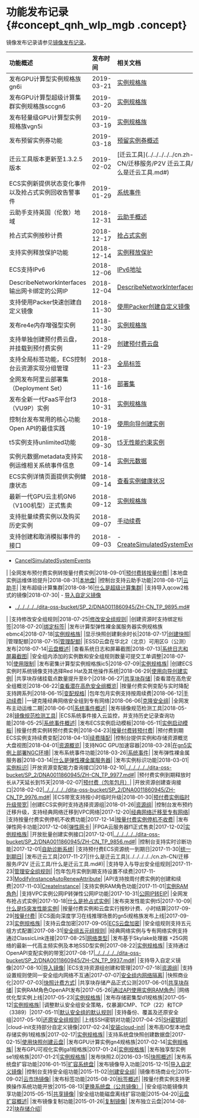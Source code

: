 # 功能发布记录 {#concept_qnh_wlp_mgb .concept}

镜像发布记录请参见[镜像发布记录](../../../../../cn.zh-CN/镜像/公共镜像/镜像发布记录.md#)。

|功能概述|发布时间|相关文档|
|:---|:---|:---|
|发布GPU计算型实例规格族gn6i|2019-03-21|[实例规格族](../../../../../cn.zh-CN/实例/实例规格族/实例规格族汇总.md#)|
|发布GPU计算型超级计算集群实例规格族sccgn6|2019-03-20|[实例规格族](../../../../../cn.zh-CN/实例/实例规格族/实例规格族汇总.md#)|
|发布轻量级GPU计算型实例规格族vgn5i|2019-03-19|[实例规格族](../../../../../cn.zh-CN/实例/实例规格族/实例规格族汇总.md#)|
|发布预留实例券功能|2019-03-18|[预留实例券概述](../../../../../cn.zh-CN/实例/实例购买方式/预留实例券/预留实例券概述.md#)|
|迁云工具版本更新至1.3.2.5版本|2019-02-02|[迁云工具](../../../../../cn.zh-CN/迁移服务/P2V 迁云工具/什么是迁云工具.md#)|
|ECS实例新提供状态变化事件以及抢占式实例回收告警事件|2019-01-29|[系统事件](../../../../../cn.zh-CN/部署与运维/系统事件/系统事件概述.md#)|
|云助手支持英国（伦敦）地域|2018-12-31|[云助手概述](../../../../../cn.zh-CN/部署与运维/云助手/云助手概述.md#)|
|抢占式实例按秒计费|2018-12-17|[抢占式实例](cn.zh-CN/实例/实例购买方式/抢占式实例/什么是抢占式实例.md#)|
|支持实例释放保护功能|2018-12-14|[实例释放保护](../../../../../cn.zh-CN/实例/管理实例资源/开启实例释放保护.md#)|
|ECS支持IPv6|2018-12-06|[IPv6地址](../../../../../cn.zh-CN/网络/实例IP地址介绍/IPv6地址.md#)|
|DescribeNetworkInterfaces输出网卡绑定的公网IP|2018-12-04|[DescribeNetworkInterfaces](../../../../../cn.zh-CN/API参考/弹性网卡/DescribeNetworkInterfaces.md#)|
|支持使用Packer快速创建自定义镜像|2018-11-30|[使用Packer创建自定义镜像](../../../../../cn.zh-CN/镜像/自定义镜像/创建自定义镜像/使用Packer创建自定义镜像.md#)|
|发布re4e内存增强型实例|2018-11-30|[实例规格族](../../../../../cn.zh-CN/实例/实例规格族/实例规格族汇总.md#)|
|支持单独创建预付费云盘，并挂载到预付费实例|2018-11-29|[创建预付费云盘](../../../../../cn.zh-CN/块存储/云盘/创建云盘/创建预付费云盘.md#)|
|支持全局标签功能，ECS控制台云资源实现分组管理|2018-11-23|[全局标签](../../../../../cn.zh-CN/标签与资源/全局标签实践.md#)|
|全网发布阿里云部署集（Deployment Set）|2018-11-16|[部署集](cn.zh-CN/部署与运维/部署集/部署集概述.md#)|
|发布全新一代FaaS平台f3（VU9P）实例|2018-10-31|[实例规格族](../../../../../cn.zh-CN/实例/实例规格族/实例规格族汇总.md#)|
|控制台发布常用的核心功能Open API的最佳实践|2018-10-19|[使用向导创建实例](../../../../../cn.zh-CN/实例/实例生命周期/创建实例/使用向导创建实例.md#)|
|t5实例支持unlimited功能|2018-09-30|[t5无性能约束实例](cn.zh-CN/实例/实例规格族/突发型/t5无性能约束实例.md#)|
|实例元数据metadata支持实例运维相关系统事件信息|2018-09-14|[实例元数据](../../../../../cn.zh-CN/实例/配置实例/使用实例元数据/什么是实例元数据.md#)|
|ECS实例详情页面提供实例健康状态|2018-09-14|[查看实例健康状况](../../../../../cn.zh-CN/部署与运维/监控实例状态/查看实例健康状况.md#)|
|最新一代GPU云主机GN6（V100机型）正式售卖|2018-09-12|[实例规格族](../../../../../cn.zh-CN/实例/实例规格族/实例规格族汇总.md#)|
|支持批量续费实例以及购买历史实例|2018-09-07|[手动续费](../../../../../cn.zh-CN/产品定价/续费实例/手动续费.md#)|
|支持创建和取消模拟事件的接口|2018-09-03| -   [CreateSimulatedSystemEvents](../../../../../cn.zh-CN/API参考/系统事件/CreateSimulatedSystemEvents.md#)
-   [CancelSimulatedSystemEvents](../../../../../cn.zh-CN/API参考/系统事件/CancelSimulatedSystemEvents.md#)

 |
|全网发布预付费实例转按量付费实例|2018-09-01|[预付费转按量付费](../../../../../cn.zh-CN/产品定价/预付费转按量付费.md#)|
|本地盘实例运维体验提升|2018-08-31|[本地盘](../../../../../cn.zh-CN/块存储/本地盘.md#)|
|控制台支持云助手功能|2018-08-17|[云助手](../../../../../cn.zh-CN/部署与运维/云助手/云助手概述.md#)|
|发布超级计算集群|2018-08-16|[什么是超级计算集群](../../../../../cn.zh-CN/实例/实例规格族/超级计算集群（SCC）/什么是超级计算集群.md#)|
|支持导入qcow2格式的镜像|2018-07-30| -   [导入自定义镜像](../../../../../cn.zh-CN/镜像/自定义镜像/导入镜像/导入自定义镜像.md#)
-   [../../../../../dita-oss-bucket/SP\_2/DNA0011860945/ZH-CN\_TP\_9895.md\#](../../../../../cn.zh-CN/API参考/镜像/ImportImage.md#)

 |
|支持修改安全组规则|2018-07-25|[修改安全组规则](../../../../../cn.zh-CN/安全/安全组/管理安全组规则.md#)|
|创建资源时支持绑定标签|2018-07-20|[绑定标签](../../../../../cn.zh-CN/标签与资源/标签/绑定标签.md#)|
|发布计算型弹性裸金属服务器实例规格族ebmc4|2018-07-18|[实例规格族](../../../../../cn.zh-CN/实例/实例规格族/实例规格族汇总.md#)|
|显示快照创建剩余时长|2018-07-17|[创建快照](../../../../../cn.zh-CN/快照/使用快照/创建快照.md#)|
|管理配额|2018-07-15|[管理配额](../../../../../cn.zh-CN/标签与资源/管理配额.md#)|
|ESSD云盘在华北2（北京）可用区G（公测）发布|2018-07-14|[云盘概述](../../../../../cn.zh-CN/块存储/云盘/云盘概述.md#)|
|查看系统日志和屏幕截图|2018-07-13|[系统日志和屏幕截图](../../../../../cn.zh-CN/部署与运维/查询操作故障/系统日志和屏幕截图.md#)|
|安全组内添加的实例数和安全组规则数量可提交工单调整|2018-07-10|[使用限制](cn.zh-CN/产品简介/使用限制.md#)|
|发布密集计算型实例规格族ic5|2018-07-09|[实例规格族](../../../../../cn.zh-CN/实例/实例规格族/实例规格族汇总.md#)|
|创建ECS实例时系统镜像支持选择Red Hat及其他操作系统|2018-06-29|[使用向导创建实例](../../../../../cn.zh-CN/实例/实例生命周期/创建实例/使用向导创建实例.md#)|
|共享块存储挂载点数量提升至8个|2018-06-27|[共享块存储](../../../../../cn.zh-CN/块存储/共享块存储.md#)|
|查看潜在高危安全组概览|2018-06-22|[查看潜在高危安全组概览](../../../../../cn.zh-CN/最佳实践/安全/查看潜在高危安全组概览.md#)|
|按量付费实例变配与实时降配支持跨系列|2018-06-15|[变配规格](../../../../../cn.zh-CN/实例/实例续费与变配/升降配按量付费实例.md#)|
|包年包月实例支持按周续费|2018-06-12|[手动续费](../../../../../cn.zh-CN/产品定价/续费实例/手动续费.md#)|
|一键克隆经典网络安全组到专有网络|2018-06-06|[克隆安全组](../../../../../cn.zh-CN/安全/安全组/管理安全组.md#section_imc_xwy_lgb)|
|全网发布主动运维二期|2018-06-01|[系统事件概述](../../../../../cn.zh-CN/部署与运维/系统事件/系统事件概述.md#)|
|发布镜像规范检测工具|2018-05-28|[镜像规范检测工具](../../../../../cn.zh-CN/镜像/自定义镜像/导入镜像/镜像规范检测工具.md#)|
|ECS系统事件接入云监控，并支持历史记录查询功能|2018-05-25|[系统事件概述](../../../../../cn.zh-CN/部署与运维/系统事件/系统事件概述.md#)|
|发布ECS实例启动模板|2018-05-11|[实例启动模板](../../../../../cn.zh-CN/实例/管理实例资源/管理实例启动模板/创建实例启动模板.md#)|
|按量付费实例转预付费实例|2018-04-23|[按量付费转预付费](../../../../../cn.zh-CN/产品定价/按量付费转预付费.md#)|
|预付费到期ECS实例支持续费变配|2018-04-13|[续费降配](../../../../../cn.zh-CN/产品定价/续费实例/续费降配.md#)|
|控制台提供实例和存储资源概览大盘视图|2018-04-01|[资源概览](https://yq.aliyun.com/articles/552809)|
|支持NGC GPU加速容器|2018-03-28|[在gn5实例上部署NGC环境](../../../../../cn.zh-CN/实例/实例规格族/GPU计算型/在gn5实例上部署NGC环境.md#)|
|发布系统事件功能|2018-03-26|[系统事件](../../../../../cn.zh-CN/部署与运维/系统事件/系统事件概述.md#)|
|发布弹性裸金属服务器|2018-03-14|[什么是弹性裸金属服务器](../../../../../cn.zh-CN/实例/实例规格族/弹性裸金属服务器（神龙）/什么是弹性裸金属服务器.md#)|
|发布实例标识功能|2018-03-01|[实例标识](../../../../../cn.zh-CN/实例/配置实例/使用实例标识.md#)|
|开放资源变配能力查询接口|2018-02-10|[../../../../../dita-oss-bucket/SP\_2/DNA0011860945/ZH-CN\_TP\_9977.md\#](../../../../../cn.zh-CN/API参考/地域/DescribeResourcesModification.md#)|
|预付费实例到期释放时长从7天延长到15天|2018-02-07|[预付费（包年包月）](../../../../../cn.zh-CN/产品定价/预付费（包年包月）.md#)|
|开放资源创建查询接口|2018-02-02|[../../../../../dita-oss-bucket/SP\_2/DNA0011860945/ZH-CN\_TP\_9976.md\#](../../../../../cn.zh-CN/API参考/地域/DescribeAvailableResource.md#)|
|ECS带宽支持按小时临时升级|2018-01-30|[预付费实例临时升级带宽](../../../../../cn.zh-CN/实例/实例续费与变配/升配预付费实例/预付费实例临时升级带宽.md#)|
|创建ECS实例时支持选择资源组|2018-01-26|[资源组](../../../../../cn.zh-CN/标签与资源/资源组.md#)|
|控制台发布预约迁移升级，支持经典网络迁移到VPC网络|2017-12-20|[经典网络迁移至专有网络](../../../../../cn.zh-CN/网络/经典网络迁移至专有网络.md#)|
|支持按量付费实例停机不收费功能|2017-12-14|[按量付费实例停机不收费](../../../../../cn.zh-CN/产品定价/按量付费实例停机不收费.md#)|
|发布弹性网卡功能|2017-12-08|[弹性网卡](../../../../../cn.zh-CN/网络/弹性网卡/弹性网卡.md#)|
|FPGA云服务器f1正式售卖|2017-12-02|[实例规格族](../../../../../cn.zh-CN/实例/实例规格族/实例规格族汇总.md#)|
|开放批量创建实例接口|2017-12-01|[../../../../../dita-oss-bucket/SP\_2/DNA0011860945/ZH-CN\_TP\_9856.md\#](../../../../../cn.zh-CN/API参考/实例/RunInstances.md#)|
|控制台支持实时诊断功能|2017-12-01|[自助诊断系统](../../../../../cn.zh-CN/部署与运维/查询操作故障/自助诊断系统.md#)|
|支持预付费ECS资源统一到期日|2017-11-30|[统一到期日](../../../../../cn.zh-CN/产品定价/续费实例/统一到期日.md#)|
|发布迁云工具|2017-11-27|[什么是迁云工具](../../../../../cn.zh-CN/迁移服务/P2V 迁云工具/什么是迁云工具.md#)|
|支持导入与导出安全组规则|2017-11-23|[管理安全组规则](../../../../../cn.zh-CN/安全/安全组/管理安全组规则.md#)|
|包年包月实例到期支持设置不续费|2017-11-23|[ModifyInstanceAutoRenewAttribute](../../../../../cn.zh-CN/API参考/实例/ModifyInstanceAutoRenewAttribute.md#)|
|API支持按周付费实例的创建和续费|2017-11-03|[CreateInstance](../../../../../cn.zh-CN/API参考/实例/CreateInstance.md#)|
|支持实例RAM角色功能|2017-11-01|[实例RAM角色](../../../../../cn.zh-CN/安全/实例RAM角色/实例RAM角色概述.md#)|
|支持VPC实例公网IP转弹性公网IP功能|2017-10-31|[公网IP转EIP](../../../../../cn.zh-CN/用户指南/ECS固定公网IP转换为EIP.md#)|
|全网发布抢占式实例|2017-10-18|[什么是抢占式实例](../../../../../dita-oss-bucket/SP_2/DNECS19100341/cn.zh-CN/实例/实例购买方式/抢占式实例/什么是抢占式实例.md#)|
|发布突发性能实例t5|2017-10-09|[什么是t5突发性能实例](../../../../../cn.zh-CN/实例/实例规格族/突发型/什么是t5突发性能实例.md#)|
|按量付费实例和云盘实行按秒计费、小时结算|2017-09-29|[按量付费](../../../../../cn.zh-CN/产品定价/计费对比.md#)|
|ECS面向深度学习在线推理场景的gn5i规格族发布上线|2017-09-23|[实例规格族](../../../../../cn.zh-CN/实例/实例规格族/实例规格族汇总.md#)|
|支持云盘加密|2017-09-05|[ECS云盘加密](../../../../../cn.zh-CN/块存储/云盘/ECS云盘加密.md#)|
|安全组规则支持五元组方式配置|2017-08-31|[安全组五元组规则](../../../../../cn.zh-CN/最佳实践/安全/安全组五元组规则.md#)|
|经典网络实例与专有网络实例支持通过ClassicLink连接|2017-08-25|[网络类型](../../../../../cn.zh-CN/网络/网络类型.md#)|
|发布基于Skylake处理器 +25G网络的最新一代高主频实例及本地SSD型实例|2017-08-22|[实例规格族](../../../../../cn.zh-CN/实例/实例规格族/实例规格族汇总.md#)|
|支持通过OpenAPI变配实例的带宽|2017-08-17|[../../../../../dita-oss-bucket/SP\_2/DNA0011860945/ZH-CN\_TP\_9937.md\#](../../../../../cn.zh-CN/API参考/网络/ModifyInstanceNetworkSpec.md#)|
|支持导入自定义镜像|2017-08-10|[导入镜像](../../../../../cn.zh-CN/镜像/自定义镜像/导入镜像/导入镜像必读.md#)|
|ECS支持资源组创建和管理|2017-07-18|[资源组](../../../../../cn.zh-CN/标签与资源/资源组.md#)|
|支持设置规则使同一安全组内网络不互通|2017-07-07|[安全组内网络隔离](../../../../../cn.zh-CN/最佳实践/安全/安全组内网络隔离.md#)|
|快照商业化|2017-07-03|[快照计费方式](../../../../../cn.zh-CN/产品定价/快照计费方式.md#)|
|共享块存储产品正式公测|2017-06-01|[共享块存储](../../../../../cn.zh-CN/块存储/共享块存储.md#)|
|实例RAM角色OpenAPI发布|2017-05-26|[通过API使用实例RAM角色](../../../../../cn.zh-CN/安全/实例RAM角色/通过API使用实例RAM角色.md#)|
|网络优化型实例上线|2017-05-23|[实例规格族](../../../../../cn.zh-CN/实例/实例规格族/实例规格族汇总.md#)|
|发布存储密集型d1规格族|2017-05-12|[实例规格族](../../../../../cn.zh-CN/实例/实例规格族/实例规格族汇总.md#)|
|调整默认安全组安全策略，仅暴漏ICMP、TCP（22）和TCP（3389）|2017-05-11|[默认安全组的默认规则](../../../../../cn.zh-CN/安全/安全组/安全组概述.md#section_m4b_bdb_3gb)|
|支持备份、覆盖及还原安全组|2017-05-10|[还原安全组规则](../../../../../cn.zh-CN/安全/安全组/管理安全组规则.md#section_l2z_jyy_lgb)|
|上线SSH密钥对功能|2017-04-25|[SH密钥对](../../../../../cn.zh-CN/安全/SSH密钥对/SSH密钥对概述.md#)|
|cloud-init支持部分自定义镜像|2017-02-24|[安装cloud-init](../../../../../cn.zh-CN/镜像/自定义镜像/导入镜像/安装cloud-init.md#)|
|发布高IO型本地盘存储实例i1规格族|2017-02-17|[实例规格族](../../../../../cn.zh-CN/实例/实例规格族/实例规格族汇总.md#)|
|支持系统盘快照创建数据盘|2017-02-15|[使用快照创建云盘](../../../../../cn.zh-CN/块存储/云盘/创建云盘/用快照创建云盘.md#)|
|发布GPU计算实例gn4规格族|2017-02-14|[实例规格族](../../../../../cn.zh-CN/实例/实例规格族/实例规格族汇总.md#)|
|发布GPU可视化实例ga1规格族|2017-01-24|[实例规格族](../../../../../cn.zh-CN/实例/实例规格族/实例规格族汇总.md#)|
|发布独享型实例se1规格族|2017-01-21|[实例规格族](../../../../../cn.zh-CN/实例/实例规格族/实例规格族汇总.md#)|
|发布快照2.0|2016-03-15|[快照概述](../../../../../cn.zh-CN/快照/快照概述.md#)|
|发布系统盘扩容功能|2016-01-15|[扩容系统盘](../../../../../cn.zh-CN/块存储/云盘/扩容云盘/扩容系统盘.md#)|
|发布镜像导入功能|2015-12-15|[导入自定义镜像](../../../../../cn.zh-CN/镜像/自定义镜像/导入镜像/导入自定义镜像.md#)|
|控制台支持安全组功能|2015-11-02|[创建安全组](../../../../../cn.zh-CN/安全/安全组/创建安全组.md#)|
|镜像市场商业化|2015-09-02|[云市场镜像](../../../../../cn.zh-CN/镜像/云市场镜像.md#)|
|发布标签功能|2015-08-20|[标签概述](../../../../../cn.zh-CN/标签与资源/标签/标签概述.md#)|
|按量付费实例支持更换操作系统功能开放|2015-08-13|[更换系统盘（公共镜像）](../../../../../cn.zh-CN/块存储/云盘/更换系统盘/更换系统盘（公共镜像）.md#)|
|安全组功能镜像共享功能|2015-05-15|[共享镜像](../../../../../cn.zh-CN/镜像/自定义镜像/共享镜像.md#)|
|安全组功能磁盘离线扩容功能|2015-04-20|[云盘扩容概述](../../../../../cn.zh-CN/块存储/云盘/扩容云盘/云盘扩容概述.md#)|
|发布镜像复制功能|2015-01-26|[复制镜像](../../../../../cn.zh-CN/镜像/自定义镜像/复制镜像.md#)|
|发布独立云盘|2014-08-22|[块存储介绍](../../../../../cn.zh-CN/块存储/什么是块存储.md#)|

